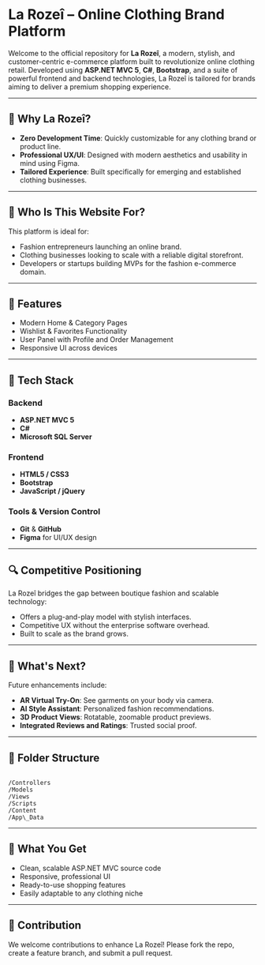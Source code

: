 
# La Rozeî – Online Clothing Brand Platform

Welcome to the official repository for **La Rozeî**, a modern, stylish, and customer-centric e-commerce platform built to revolutionize online clothing retail. Developed using **ASP.NET MVC 5**, **C#**, **Bootstrap**, and a suite of powerful frontend and backend technologies, La Rozeî is tailored for brands aiming to deliver a premium shopping experience.

---

## 🌟 Why La Rozeî?

- **Zero Development Time**: Quickly customizable for any clothing brand or product line.
- **Professional UX/UI**: Designed with modern aesthetics and usability in mind using Figma.
- **Tailored Experience**: Built specifically for emerging and established clothing businesses.

---

## 🎯 Who Is This Website For?

This platform is ideal for:
- Fashion entrepreneurs launching an online brand.
- Clothing businesses looking to scale with a reliable digital storefront.
- Developers or startups building MVPs for the fashion e-commerce domain.

---

## 🧩 Features

- Modern Home & Category Pages
- Wishlist & Favorites Functionality
- User Panel with Profile and Order Management
- Responsive UI across devices

---

## 🧠 Tech Stack

### Backend
- **ASP.NET MVC 5**
- **C#**
- **Microsoft SQL Server**

### Frontend
- **HTML5 / CSS3**
- **Bootstrap**
- **JavaScript / jQuery**

### Tools & Version Control
- **Git** & **GitHub**
- **Figma** for UI/UX design

---

## 🔍 Competitive Positioning

La Rozeî bridges the gap between boutique fashion and scalable technology:
- Offers a plug-and-play model with stylish interfaces.
- Competitive UX without the enterprise software overhead.
- Built to scale as the brand grows.

---

## 🚀 What's Next?

Future enhancements include:
- **AR Virtual Try-On**: See garments on your body via camera.
- **AI Style Assistant**: Personalized fashion recommendations.
- **3D Product Views**: Rotatable, zoomable product previews.
- **Integrated Reviews and Ratings**: Trusted social proof.

---

## 📁 Folder Structure

```

/Controllers
/Models
/Views
/Scripts
/Content
/App\_Data

```

---

## 💼 What You Get

- Clean, scalable ASP.NET MVC source code
- Responsive, professional UI
- Ready-to-use shopping features
- Easily adaptable to any clothing niche

---

## 🤝 Contribution

We welcome contributions to enhance La Rozeî! Please fork the repo, create a feature branch, and submit a pull request.




